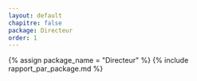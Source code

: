 ```yaml
---
layout: default
chapitre: false
package: Directeur
order: 1
---
```


{% assign package_name = "Directeur" %}
{% include rapport_par_package.md %}
